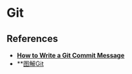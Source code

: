 # Git
## References
+ **[How to Write a Git Commit Message](http://chris.beams.io/posts/git-commit/)**
+ **[图解Git](https://my.oschina.net/xdev/blog/114383)
